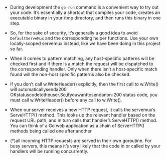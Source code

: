 - During development the `go run` command is a convenient way to try out your code.
  It’s essentially a shortcut that compiles your code,
  creates an executable binary in your /tmp directory, and then runs this binary in one step.

- So, for the sake of security, it’s generally a good idea to avoid `DefaultServeMux` and
  the corresponding helper functions. Use your own locally-scoped servemux instead,
  like we have been doing in this project so far.

- When it comes to pattern matching, any host-specific patterns will be checked first and if there is a match the request will be dispatched to the corresponding handler. Only when there isn’t a host-specific match found will the non-host specific patterns also be checked.

- If you don’t call w.WriteHeader() explicitly, then the first call to w.Write() will automaticallysenda200 OKstatuscodetotheuser.So,ifyouwanttosendanon-200 status code, you must call w.WriteHeader() before any call to w.Write().

- When our server receives a new HTTP request, it calls
  the servemux’s ServeHTTP() method. This looks up the relevant handler based on the
  request URL path, and in turn calls that handler’s ServeHTTP() method. You can think of a Go
  web application as a chain of ServeHTTP() methods being called one after another

- (\*)all incoming HTTP requests are
  served in their own goroutine. For busy servers, this means it’s very likely that the code in or
  called by your handlers will be running concurrently.
